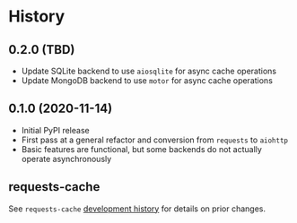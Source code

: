 # History

## 0.2.0 (TBD)
* Update SQLite backend to use `aiosqlite` for async cache operations
* Update MongoDB backend to use `motor` for async cache operations

## 0.1.0 (2020-11-14)
* Initial PyPI release
* First pass at a general refactor and conversion from `requests` to `aiohttp`
* Basic features are functional, but some backends do not actually operate asynchronously

## requests-cache
See `requests-cache` [development history](https://github.com/reclosedev/requests-cache/blob/master/HISTORY.rst)
for details on prior changes.
